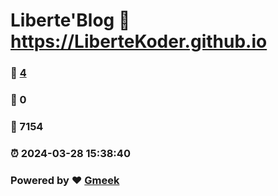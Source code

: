 # Liberte'Blog :link: https://LiberteKoder.github.io 
### :page_facing_up: [4](https://LiberteKoder.github.io/tag.html) 
### :speech_balloon: 0 
### :hibiscus: 7154 
### :alarm_clock: 2024-03-28 15:38:40 
### Powered by :heart: [Gmeek](https://github.com/Meekdai/Gmeek)
